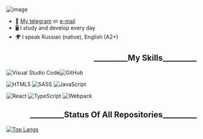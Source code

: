 <img href="https://github.com/doctap/doctap/blob/main/header.png" align="center" alt="image">

<ul>
  <li>📩 <a href="https://t.me/step_forward_vn">My telegram</a> or <a href="https://vasilij.alexsandrovich@gmail.com">e-mail</a></li>
  <li>🖥 I study and develop every day</li>
  <li>🌍 I speak Russian (native), English (A2+)</li>
</ul>

<h2 align="end">_________My Skills_________</h2>

![Visual Studio Code](https://img.shields.io/badge/Visual%20Studio%20Code-0078d7.svg?style=for-the-badge&logo=visual-studio-code&logoColor=white)![GitHub](https://img.shields.io/badge/github-%23121011.svg?style=for-the-badge&logo=github&logoColor=white)

![HTML5](https://img.shields.io/badge/html5-%23E34F26.svg?style=for-the-badge&logo=html5&logoColor=white) ![SASS](https://img.shields.io/badge/SASS-hotpink.svg?style=for-the-badge&logo=SASS&logoColor=white)	![JavaScript](https://img.shields.io/badge/javascript-%23323330.svg?style=for-the-badge&logo=javascript&logoColor=%23F7DF1E)
  
![React](https://img.shields.io/badge/react-%2320232a.svg?style=for-the-badge&logo=react&logoColor=%2361DAFB) ![TypeScript](https://img.shields.io/badge/typescript-%23007ACC.svg?style=for-the-badge&logo=typescript&logoColor=white) ![Webpack](https://img.shields.io/badge/webpack-%238DD6F9.svg?style=for-the-badge&logo=webpack&logoColor=black)

<h2 align="end">_________Status Of All Repositories_________</h2>

[![Top Langs](https://github-readme-stats.vercel.app/api/top-langs/?username=doctap)](https://github.com/anuraghazra/github-readme-stats) 

